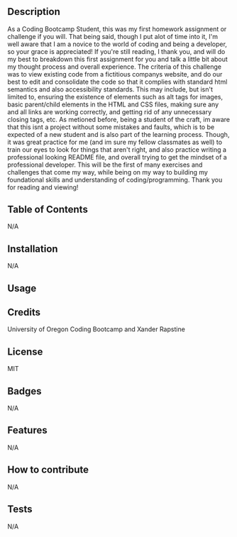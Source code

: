 # <Module-1-Challenge>

## Description

As a Coding Bootcamp Student, this was my first homework assignment or challenge if you will. That being said, though I put alot of time into it, I'm well aware that I am a novice to the world of coding and being a developer, so your grace is appreciated! If you're still reading, I thank you, and will do my best to breakdown this first assignment for you and talk a little bit about my thought process and overall experience. The criteria of this challenge was to view existing code from a fictitious companys website, and do our best to edit and consolidate the code so that it complies with standard html semantics and also accessibility standards. This may include, but isn't limited to, ensuring the existence of elements such as alt tags for images, basic parent/child elements in the HTML and CSS files, making sure any and all links are working correctly, and getting rid of any unnecessary closing tags, etc. As metioned before, being a student of the craft, im aware that this isnt a project without some mistakes and faults, which is to be expected of a new student and is also part of the learning process. Though, it was great practice for me (and im sure my fellow classmates as well) to train our eyes to look for things that aren't right, and also practice writing a professional looking README file, and overall trying to get the mindset of a professional developer. This will be the first of many exercises and challenges that come my way, while being on my way to building my foundational skills and understanding of coding/programming. Thank you for reading and viewing! 

## Table of Contents 

N/A

## Installation 

N/A

## Usage


## Credits

University of Oregon Coding Bootcamp and Xander Rapstine

## License 

MIT

## Badges

N/A

## Features

N/A

## How to contribute

N/A

## Tests 

N/A


